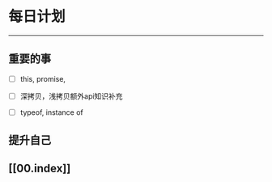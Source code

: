 
# 每日计划
---
## 重要的事
- [ ]  this, promise, 
- [ ]  深拷贝，浅拷贝额外api知识补充
- [ ]  typeof,  instance of 



## 提升自己

  



## [[00.index]]











